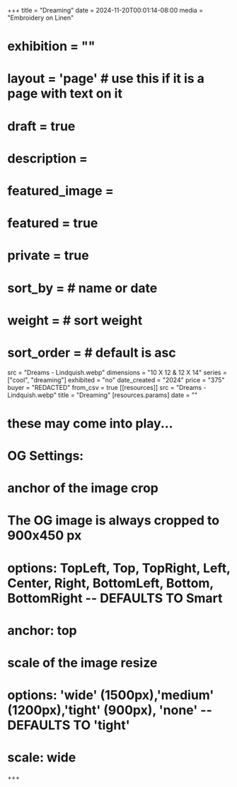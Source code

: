 +++
title = "Dreaming"
date = 2024-11-20T00:01:14-08:00
media = "Embroidery on Linen"
# exhibition = ""
# layout = 'page' # use this if it is a page with text on it
# draft = true
# description = 
# featured_image = 
# featured = true
# private = true
# sort_by = # name or date
# weight = # sort weight
# sort_order = # default is asc
src = "Dreams - Lindquish.webp"
dimensions = "10 X 12 & 12 X 14" 
series = ["cool", "dreaming"]
exhibited = "no"
date_created = "2024"
price = "375"
buyer = "REDACTED"
from_csv = true
[[resources]]
  src = "Dreams - Lindquish.webp"
  title = "Dreaming"
  [resources.params]
  date = ""

# these may come into play...
# OG Settings:
# anchor of the image crop 
#   The OG image is always cropped to 900x450 px
#   options: TopLeft, Top, TopRight, Left, Center, Right, BottomLeft, Bottom, BottomRight -- DEFAULTS TO Smart
# anchor: top
# scale of the image resize 
#   options: 'wide' (1500px),'medium' (1200px),'tight' (900px), 'none' -- DEFAULTS TO 'tight'
# scale: wide 
+++